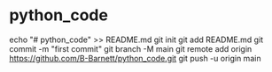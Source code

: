 # python_code
echo "# python_code" >> README.md
git init
git add README.md
git commit -m "first commit"
git branch -M main
git remote add origin https://github.com/B-Barnett/python_code.git
git push -u origin main
